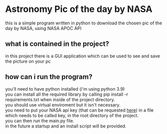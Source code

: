 # Astronomy Pic of the day by NASA
this is a simple program written in python to download the chosen pic of the day by NASA, using NASA APOC API
## what is contained in the project?
in this project there is a GUI application which can be used to see and save the picture on your pc
## how can i run the program?
you'll need to have python installed (i'm using python 3.9)  
you can install all the required library by calling pip install -r requirements.txt when inside of the 
project directory.   
you should use virtual enviroment but it isn't necessary.  
you need to put your NASA api key (that can be requested [here](https://api.nasa.gov)) in a file which needs to be
called key, in the root directory of the project.   
you can then run the main.py file.  
in the future a startup and an install script will be provided.  
